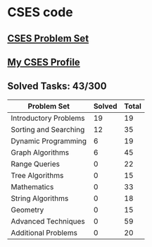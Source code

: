# CSES code

## [CSES Problem Set](https://cses.fi/problemset/list/)

## [My CSES Profile](https://cses.fi/user/203349)

## Solved Tasks: 43/300

| Problem Set | Solved | Total |
| ------- | ------ | ----- |
|Introductory Problems| 19 | 19 |
|Sorting and Searching| 12 | 35 |
|Dynamic Programming| 6 | 19 |
|Graph Algorithms| 6 | 45 |
|Range Queries| 0 | 22 |
|Tree Algorithms| 0 | 15 |
|Mathematics| 0 | 33 |
|String Algorithms| 0 | 18 |
|Geometry| 0 | 15 |
|Advanced Techniques| 0 | 59 |
|Additional Problems| 0 | 20 |
